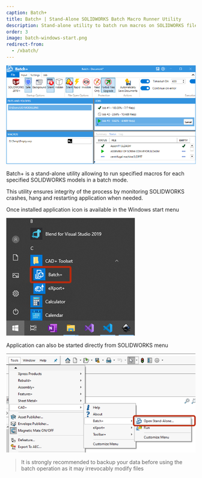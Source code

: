```yaml
---
caption: Batch+
title: Batch+ | Stand-Alone SOLIDWORKS Batch Macro Runner Utility
description: Stand-alone utility to batch run macros on SOLIDWORKS files and folders
order: 3
image: batch-windows-start.png
redirect-from:
  - /xbatch/
---
```

![Batch+ application](batch-app.png)

Batch+ is a stand-alone utility allowing to run specified macros for each specified SOLIDWORKS models in a batch mode.

This utility ensures integrity of the process by monitoring SOLIDWORKS crashes, hang and restarting application when needed.

Once installed application icon is available in the Windows start menu

![Batch+ command in the Windows start menu](batch-windows-start.png)

Application can also be started directly from SOLIDWORKS menu

![Batch+ command in SOLIDWORKS menu](batch-sw-menu-start.png)

> It is strongly recommended to backup your data before using the batch operation as it may irrevocably modify files